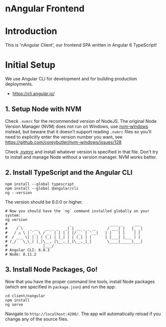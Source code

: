 nAngular Frontend
=================

# Introduction
This is 'nAngular Client', our frontend SPA written in Angular 6 TypeScript!

# Initial Setup
We use Angular CLI for development and for building production deployments.

* https://cli.angular.io/

## 1. Setup Node with NVM
Check `.nvmrc` for the recommended version of NodeJS.
The original Node Version Manager (NVM) does not run on Windows, use
[nvm-windows](https://github.com/coreybutler/nvm-windows) instead,
but beware that it doesn't support reading `.nvmrc` files so you'll
need to explicitly enter the version number you want, see
https://github.com/coreybutler/nvm-windows/issues/128

Check [.nvmrc](.nvmrc) and install whatever version is specified in that file.
Don't try to install and manage Node without a version manager. NVM works
better.

## 2. Install TypeScript and the Angular CLI

```Shell
npm install --global typescript
npm install --global @angular/cli
ng --version
```

The version should be 6.0.0 or higher.

```Shell
# Now you should have the `ng` command installed globally on your system:
ng version
#     _                      _                 ____ _     ___
#    / \   _ __   __ _ _   _| | __ _ _ __     / ___| |   |_ _|
#   / △ \ | '_ \ / _` | | | | |/ _` | '__|   | |   | |    | |
#  / ___ \| | | | (_| | |_| | | (_| | |      | |___| |___ | |
# /_/   \_\_| |_|\__, |\__,_|_|\__,_|_|       \____|_____|___|
#                |___/
# Angular CLI: 6.0.3
# Node: 8.11.2
```

## 3. Install Node Packages, Go!
Now that you have the proper command line tools, install Node packages (which
are specified in `package.json`) and run the app:

```Shell
cd client/nangular
npm install
ng serve
```

Navigate to `http://localhost:4200/`. The app will automatically reload if
you change any of the source files.

